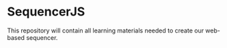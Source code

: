 # SequencerJS
This repository will contain all learning materials needed to create our web-based sequencer. 

